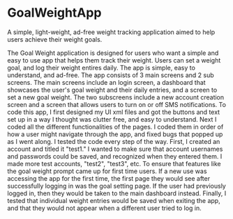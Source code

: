 # GoalWeightApp
A simple, light-weight, ad-free weight tracking application aimed to help users achieve their weight goals. 


The Goal Weight application is designed for users who want a simple and easy to use app that helps them track their weight. Users can set a weight goal, and log their weight entires daily. The app is simple, easy to understand, and ad-free. The app consists of 3 main screens and 2 sub screens. The main screens include an login screen, a dashboard that showcases the user's goal weight and their daily entries, and a screen to set a new goal weight. The two subscreens include a new account creation screen and a screen that allows users to turn on or off SMS notifications. To code this app, I first designed my UI xml files and got the buttons and text set up in a way I thought was clutter free, and easy to understand. Next I coded all the different functionalities of the pages. I coded them in order of how a user might navigate through the app, and fixed bugs that popped up as I went along. I tested the code every step of the way. First, I created an account and titled it "test1." I wanted to make sure that account usernames and passwords could be saved, and recognized when they entered them. I made more test accounts, "test2", "test3", etc. To ensure that features like the goal weight prompt came up for first time users. If a new use was accessing the app for the first time, the first page they would see after successfully logging in was the goal setting page. If the user had previously logged in, then they would be taken to the main dashboard instead. Finally, I tested that individual weight entries would be saved when exiting the app, and that they would not appear when a different user tried to log in. 
